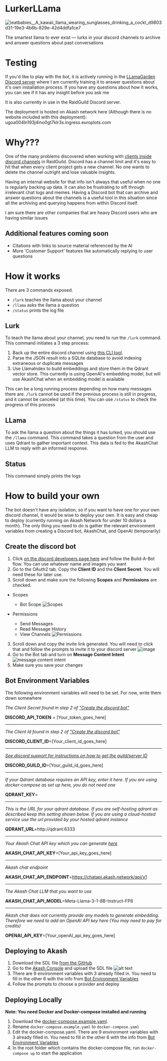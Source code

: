 # LurkerLLama
![ieatbabies__A_kawaii_llama_wearing_sunglasses_drinking_a_cockt_d9803d31-19e3-4b6b-829e-42d4ddfa1ce7](https://github.com/user-attachments/assets/6e284a6c-8b74-498b-8df2-7edf6f355a26)

The smartest llama to ever exist — lurks in your discord channels to archive and answer questions about past conversations 

# Testing
If you'd like to play with the bot, it is actively running in the [LLamaGarden Discord server](https://discord.gg/cs7VPXgu) where I am currently training it to answer questions about it's own installation process. If you have any questions about how it works, you can see if it has any insight before you ask me

It is also currently in use in the RaidGuild Discord server.

The deployment is hosted on Akash network here (Although there is no website included with this deployment): ugoa004ln193j4ino0gt7klr3s.ingress.europlots.com

# Why???
One of the many problems discovered when working with [clients inside discord channels](https://github.com/raid-guild/RIPs/issues/189) in RaidGuild. Discord has a channel limit and it's easy to hit that when every client project gets a new channel. No one wants to delete the channel outright and lose valuable insights. 

Having an internal website for that info isn't always that useful when no one is regularly backing up data. It can also be frustrating to sift through irrelevant chat logs and memes. Having a Discord bot that can archive and answer questions about the channels is a useful tool in this situation since all the archiving and querying happens from within Discord itself.

I am sure there are other companies that are heavy Discord users who are having similar issues
## Additional features coming soon
- Citations with links to source material referenced by the AI
- More 'Customer Support' features like automatically replying to user questions

# How it works
There are 3 commands exposed. 
- `/lurk` teaches the llama about your channel
- `/llama` asks the llama a question
- `/status` prints the log file

## Lurk
To teach the llama about your channel, you need to run the `/lurk` command. This command initiates a 3 step process:
1. Back up the entire discord channel using [this CLI tool](https://github.com/Tyrrrz/DiscordChatExporter).
2. Parse the JSON result into a SQLite database to avoid indexing extraneous or duplicate messages
3. Use LlamaIndex to build embeddings and store them in the Qdrant vector store. This currently is using OpenAI's embedding model, but will use AkashChat when an embedding model is available

This can be a long running process depending on how many messages there are. `/lurk` cannot be used if the previous process is still in progress, and it cannot be canceled (at this time). You can use `/status` to check the progress of this process

## LLama
To ask the llama a question about the things it has lurked, you should use the `/llama` command. 
This command takes a question from the user and uses Qdrant to gather important context. This data is fed to the AkashChat LLM to reply with an informed response.

## Status
This command simply prints the logs
# How to build your own
The bot doesn't have any isolation, so if you want to have one for your own discord channel, it would be wise to deploy your own. It is easy and cheap to deploy (currently running on Akash Network for under 10 dollars a month). The only thing you need to do is gather the relevant environment variables from creating a Discord bot, AkashChat, and OpenAI (temporarily) 

## Create the discord bot
1. Click [on the discord developers page here](https://discord.com/developers) and follow the Build-A-Bot flow. You can use whatever name and images you want
2. Go to the OAuth2 tab. Copy the **Client ID** and the **Client Secret**. You will need these for later use. 
3. Scroll down and make sure the following **Scopes** and **Permissions** are checked. 
* Scopes 
    - Bot Scope
    ![Scopes](./scopes.PNG)

* Permissions
    - Send Messages
    - Read Message History
    - View Channels
![Permissions](./bot-permissions.png)
3. Scroll down and copy the invite link generated. You will need to click that and follow the prompts to invite it to your discord server
![image](https://github.com/user-attachments/assets/a9887151-eb6e-4dff-a41a-fbf49cb1fedb)
4. Go to the Bot tab and turn on **Message Content Intent**
![message content intent](image.png)
5. Make sure you save your changes

## Bot Environment Variables
The following environment variables will need to be set. For now, write them down somewhere

*The Client Secret found in step 2 of ["Create the discord bot"](#create-the-discord-bot)*

**DISCORD_API_TOKEN** = [Your_token_goes_here]

---

*The Client Id found in step 2 of ["Create the discord bot"](#create-the-discord-bot)*

**DISCORD_CLIENT_ID**=[Your_client_id_goes_here]

---

*[See discord support for instructions on how to get the guild/server ID](https://support-dev.discord.com/hc/en-us/articles/360028717192-Where-can-I-find-my-Application-Team-Server-ID#:~:text=Right%2Dclick%20the%20server%20icon,seeing%20a%20Copy%20ID%20option)*

**DISCORD_GUILD_ID**=[Your_guild_id_goes_here]

---

*If your Qdrant database requires an API key, enter it here. If you are using docker-compose as set up here, you do not need one*

**QDRANT_KEY**=

---

*This is the URL for your qdrant database. If you are self-hosting qdrant as described keep this setting shown below. If you are using a cloud-hosted service use the url provided by your hosted qdrant instance*

**QDRANT_URL**=http://qdrant:6333

---

*Your Akash Chat API key which you can generate [here](https://chatapi.akash.network/)*

**AKASH_CHAT_API_KEY**=[Your_api_key_goes_here]

---

*Akash chat endpoint*

**AKASH_CHAT_API_ENDPOINT**=https://chatapi.akash.network/api/v1

---

*The Akash Chat LLM that you want to use*  

**AKASH_CHAT_API_MODEL**=Meta-Llama-3-1-8B-Instruct-FP8

---

*Akash chat does not currently provide any models to generate embedding. Therefore we need to add an OpenAI API key here (You may need to pay for credits)*

**OPENAI_API_KEY**=[Your_openAI_api_key_goes_here]


## Deploying to Akash
1. Download the SDL file [from the GitHub](https://github.com/Fluffy9/LurkerLLama/blob/main/lurkerllama.sdl)
2. Go to the [Akash Console](https://console.akash.network/new-deployment) and upload the SDL file 
![alt text](image-2.png)
3. There are 9 environment variables with 3 already filled in. You need to fill in the other 6 with the info 
from [Bot Environment Variables](#bot-environment-variables) 
4. Follow the prompts to choose a provider and deploy

## Deploying Locally
**Note: You need Docker and Docker-compose installed and running**
1. Download the [docker-compose.example.yaml](https://github.com/Fluffy9/LurkerLLama/blob/main/docker-compose.example.yaml).
3. Rename `docker-compose.example.yaml` to `docker-compose.yaml`
4. Edit the docker-compose.yaml. There are 9 environment variables with 3 already filled in. You need to fill in the other 6 with the info 
from [Bot Environment Variables](#bot-environment-variables) 
5. In the root folder which contains the docker-compose file, run `docker-compose up` to start the application

